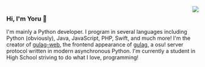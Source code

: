 <img align="right" src="https://osu.yoru.moe/static/images/pippi.png" />

### Hi, I'm Yoru 👋

I'm mainly a Python developer. I program in several languages including Python (obviously), Java, JavaScript, PHP, Swift, and much more! I'm the creator of [gulag-web](https://github.com/Yo-ru/gulag-web), the frontend appearance of [gulag](https://github.com/cmyui/gulag), a osu! server protocol written in modern asynchronous Python. I'm currently a student in High School striving to do what I love, programming!
